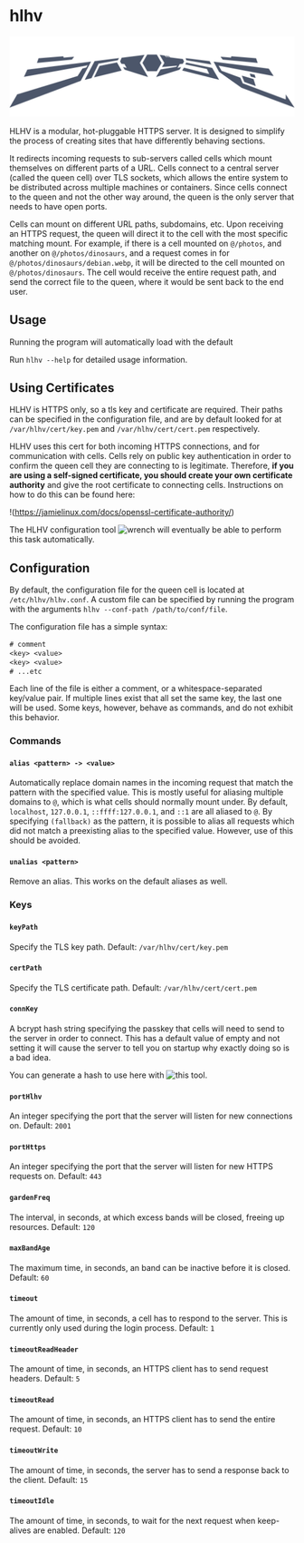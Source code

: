# hlhv

![HLHV Banner](assets/banner.svg)

HLHV is a modular, hot-pluggable HTTPS server. It is designed to simplify the
process of creating sites that have differently behaving sections.

It redirects incoming requests to sub-servers called cells which mount
themselves on different parts of a URL. Cells connect to a central server
(called the queen cell) over TLS sockets, which allows the entire system to be
distributed across multiple machines or containers. Since cells connect to the
queen and not the other way around, the queen is the only server that needs to
have open ports.

Cells can mount on different URL paths, subdomains, etc. Upon receiving an HTTPS
request, the queen will direct it to the cell with the most specific matching
mount. For example, if there is a cell mounted on `@/photos`, and another on
`@/photos/dinosaurs`, and a request comes in for `@/photos/dinosaurs/debian.webp`,
it will be directed to the cell mounted on `@/photos/dinosaurs`. The cell would
receive the entire request path, and send the correct file to the queen, where
it would be sent back to the end user.

## Usage

Running the program will automatically load with the default

Run `hlhv --help` for detailed usage information.

## Using Certificates

HLHV is HTTPS only, so a tls key and certificate are required. Their paths can
be specified in the configuration file, and are by default looked for at
`/var/hlhv/cert/key.pem` and `/var/hlhv/cert/cert.pem` respectively.

HLHV uses this cert for both incoming HTTPS connections, and for communication
with cells. Cells rely on public key authentication in order to confirm the
queen cell they are connecting to is legitimate. Therefore, **if you are using a
self-signed certificate, you should create your own certificate authority** and
give the root certificate to connecting cells. Instructions on how to do this
can be found here:

!(https://jamielinux.com/docs/openssl-certificate-authority/)

The HLHV configuration tool ![wrench](https://github.com/hlhv/wrench) will
eventually be able to perform this task automatically.

## Configuration

By default, the configuration file for the queen cell is located at
`/etc/hlhv/hlhv.conf`. A custom file can be specified by running the program
with the arguments `hlhv --conf-path /path/to/conf/file`.

The configuration file has a simple syntax:

```
# comment
<key> <value>
<key> <value>
# ...etc
```

Each line of the file is either a comment, or a whitespace-separated key/value
pair. If multiple lines exist that all set the same key, the last one will be
used. Some keys, however, behave as commands, and do not exhibit this behavior.

### Commands

#### `alias <pattern> -> <value>`
Automatically replace domain names in the incoming request that match
the pattern with the specified value. This is mostly useful for aliasing
multiple domains to `@`, which is what cells should normally mount
under. By default, `localhost`, `127.0.0.1`, `::ffff:127.0.0.1`, and
`::1` are all aliased to `@`. By specifying `(fallback)` as the pattern,
it is possible to alias all requests which did not match a preexisting
alias to the specified value. However, use of this should be avoided.

#### `unalias <pattern>`
Remove an alias. This works on the default aliases as well.

### Keys

#### `keyPath`
Specify the TLS key path. Default: `/var/hlhv/cert/key.pem`

#### `certPath`
Specify the TLS certificate path. Default: `/var/hlhv/cert/cert.pem`

#### `connKey`
A bcrypt hash string specifying the passkey that cells will need to send
to the server in order to connect. This has a default value of empty
and not setting it will cause the server to tell you on startup why
exactly doing so is a bad idea.

You can generate a hash to use here with
![this tool](https://github.com/hlhv/wrench).

#### `portHlhv`
An integer specifying the port that the server will listen for new
connections on. Default: `2001`

#### `portHttps`
An integer specifying the port that the server will listen for new
HTTPS requests on. Default: `443`

#### `gardenFreq`
The interval, in seconds, at which excess bands will be closed, freeing
up resources. Default: `120`

#### `maxBandAge`
The maximum time, in seconds, an band can be inactive before it is
closed. Default: `60`

#### `timeout`
The amount of time, in seconds, a cell has to respond to the server.
This is currently only used during the login process. Default: `1`

#### `timeoutReadHeader`
The amount of time, in seconds, an HTTPS client has to send request
headers. Default: `5`

#### `timeoutRead`
The amount of time, in seconds, an HTTPS client has to send the entire
request. Default: `10`

#### `timeoutWrite`
The amount of time, in seconds, the server has to send a response back
to the client. Default: `15`

#### `timeoutIdle`
The amount of time, in seconds, to wait for the next request when
keep-alives are enabled. Default: `120`
